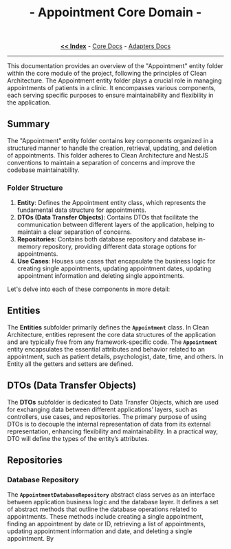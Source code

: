 <br/>

<p align="center">
  <h1 align="center"> - Appointment Core Domain -</h3>

  <p align="center">
    <br/>
    <br/>
    <a href="https://github.com/ItaloRAmaral/cliniccontrol/tree/main/docs"><strong><< Index</strong></a>
    -
    <a href="https://github.com/ItaloRAmaral/cliniccontrol/tree/main/docs/libs/core-rest-api/core">Core Docs</a>
    -
    <a href="https://github.com/ItaloRAmaral/cliniccontrol/tree/main/docs/libs/core-rest-api/adapters">Adapters Docs</a>
  </p>
</p>

---

This documentation provides an overview of the "Appointment" entity folder within the core module of the project, following the principles of Clean Architecture. The Appointment entity folder plays a crucial role in managing appointments of patients in a clinic. It encompasses various components, each serving specific purposes to ensure maintainability and flexibility in the application.

## **Summary**

The "Appointment" entity folder contains key components organized in a structured manner to handle the creation, retrieval, updating, and deletion of appointments. This folder adheres to Clean Architecture and NestJS conventions to maintain a separation of concerns and improve the codebase maintainability.

### **Folder Structure**

1. **Entity**: Defines the Appointment entity class, which represents the fundamental data structure for appointments.
2. **DTOs (Data Transfer Objects)**: Contains DTOs that facilitate the communication between different layers of the application, helping to maintain a clear separation of concerns.
3. **Repositories**: Contains both database repository and database in-memory repository, providing different data storage options for appointments.
4. **Use Cases**: Houses use cases that encapsulate the business logic for creating single appointments, updating appointment dates, updating appointment information and deleting single appointments.

Let's delve into each of these components in more detail:

## **Entities**

The **Entities** subfolder primarily defines the **`Appointment`** class. In Clean Architecture, entities represent the core data structures of the application and are typically free from any framework-specific code. The **`Appointment`** entity encapsulates the essential attributes and behavior related to an appointment, such as patient details, psychologist, date, time, and others. In Entity all the getters and setters are defined.

## **DTOs (Data Transfer Objects)**

The **DTOs** subfolder is dedicated to Data Transfer Objects, which are used for exchanging data between different applications’ layers, such as controllers, use cases, and repositories. The primary purpose of using DTOs is to decouple the internal representation of data from its external representation, enhancing flexibility and maintainability. In a practical way, DTO will define the types of the entity’s attributes.

## **Repositories**

### Database **Repository**

The **`AppointmentDatabaseRepository`** abstract class serves as an interface between application business logic and the database layer. It defines a set of abstract methods that outline the database operations related to appointments. These methods include creating a single appointment, finding an appointment by date or ID, retrieving a list of appointments, updating appointment information and date, and deleting a single appointment. By
